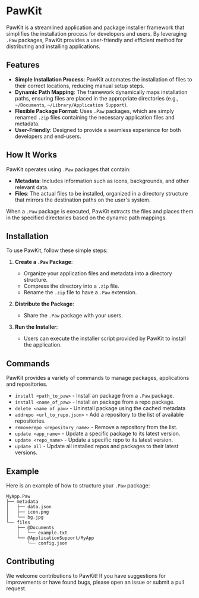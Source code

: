 # PawKit

PawKit is a streamlined application and package installer framework that simplifies the installation process for developers and users. By leveraging `.Paw` packages, PawKit provides a user-friendly and efficient method for distributing and installing applications.

## Features

- **Simple Installation Process**: PawKit automates the installation of files to their correct locations, reducing manual setup steps.
- **Dynamic Path Mapping**: The framework dynamically maps installation paths, ensuring files are placed in the appropriate directories (e.g., `~/Documents`, `~/Library/Application Support`).
- **Flexible Package Format**: Uses `.Paw` packages, which are simply renamed `.zip` files containing the necessary application files and metadata.
- **User-Friendly**: Designed to provide a seamless experience for both developers and end-users.

## How It Works

PawKit operates using `.Paw` packages that contain:

- **Metadata**: Includes information such as icons, backgrounds, and other relevant data.
- **Files**: The actual files to be installed, organized in a directory structure that mirrors the destination paths on the user's system.

When a `.Paw` package is executed, PawKit extracts the files and places them in the specified directories based on the dynamic path mappings.

## Installation

To use PawKit, follow these simple steps:

1. **Create a `.Paw` Package**:
    - Organize your application files and metadata into a directory structure.
    - Compress the directory into a `.zip` file.
    - Rename the `.zip` file to have a `.Paw` extension.

2. **Distribute the Package**:
    - Share the `.Paw` package with your users.

3. **Run the Installer**:
    - Users can execute the installer script provided by PawKit to install the application.

## Commands

PawKit provides a variety of commands to manage packages, applications and repositories.

- `install <path_to_paw>` - Install an package from a `.Paw` package.
- `install <name_of_paw>` - Install an package from a repo package.
- `delete <name of paw>` - Uninstall package using the cached metadata
- `addrepo <url_to_repo.json>` - Add a repository to the list of available repositories.
- `removerepo <repository_name>` - Remove a repository from the list.
- `update <app_name>` - Update a specific package to its latest version.
- `update <repo_name>` - Update a specific repo to its latest version.
- `update all` - Update all installed repos and packages to their latest versions.

## Example

Here is an example of how to structure your `.Paw` package:

```
MyApp.Paw
├── metadata
│   ├── data.json
│   ├── icon.png
│   └── bg.jpg
└── files
    ├── @Documents
    │   └── example.txt
    └── @ApplicationSupport/MyApp
        └── config.json
```

## Contributing

We welcome contributions to PawKit! If you have suggestions for improvements or have found bugs, please open an issue or submit a pull request.
